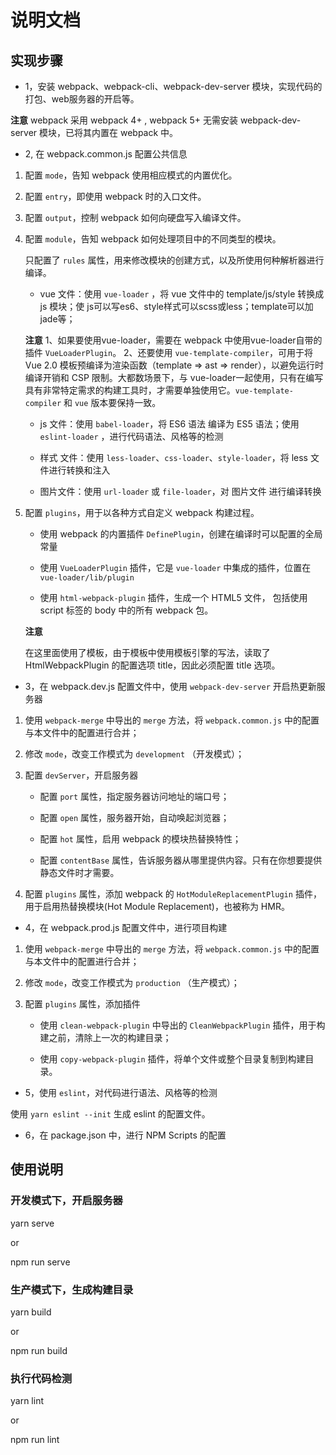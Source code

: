 # 说明文档

## 实现步骤

* 1，安装 webpack、webpack-cli、webpack-dev-server 模块，实现代码的打包、web服务器的开启等。

**注意**
 webpack 采用 webpack 4+ , webpack 5+ 无需安装 webpack-dev-server 模块，已将其内置在 webpack 中。

* 2, 在 webpack.common.js 配置公共信息

1. 配置 `mode`，告知 webpack 使用相应模式的内置优化。
2. 配置 `entry`，即使用 webpack 时的入口文件。
3. 配置 `output`，控制 webpack 如何向硬盘写入编译文件。
4. 配置 `module`，告知 webpack 如何处理项目中的不同类型的模块。
   
   只配置了 `rules` 属性，用来修改模块的创建方式，以及所使用何种解析器进行编译。
   
   * vue 文件：使用 `vue-loader` ，将 vue 文件中的 template/js/style 转换成 js 模块；使 js可以写es6、style样式可以scss或less；template可以加jade等；

   **注意**
   1、如果要使用vue-loader，需要在 webpack 中使用vue-loader自带的插件 `VueLoaderPlugin`。
   2、还要使用 `vue-template-compiler`，可用于将 Vue 2.0 模板预编译为渲染函数（template => ast => render），以避免运行时编译开销和 CSP 限制。大都数场景下，与 vue-loader一起使用，只有在编写具有非常特定需求的构建工具时，才需要单独使用它。`vue-template-compiler` 和 `vue` 版本要保持一致。

   * js 文件：使用 `babel-loader`，将 ES6 语法 编译为 ES5 语法；使用 `eslint-loader` ，进行代码语法、风格等的检测

   * 样式 文件：使用 `less-loader`、`css-loader`、`style-loader`，将 less 文件进行转换和注入

   * 图片文件：使用 `url-loader` 或 `file-loader`，对 图片文件 进行编译转换

5. 配置 `plugins`，用于以各种方式自定义 webpack 构建过程。

   * 使用 webpack 的内置插件 `DefinePlugin`，创建在编译时可以配置的全局常量

   * 使用 `VueLoaderPlugin` 插件，它是 `vue-loader` 中集成的插件，位置在 `vue-loader/lib/plugin`

   * 使用 `html-webpack-plugin` 插件，生成一个 HTML5 文件， 包括使用 script 标签的 body 中的所有 webpack 包。

   **注意**

   在这里面使用了模板，由于模板中使用模板引擎的写法，读取了 HtmlWebpackPlugin 的配置选项 title，因此必须配置 title 选项。

* 3，在 webpack.dev.js 配置文件中，使用 `webpack-dev-server` 开启热更新服务器

1. 使用 `webpack-merge` 中导出的 `merge` 方法，将 `webpack.common.js` 中的配置与本文件中的配置进行合并；

2. 修改 `mode`，改变工作模式为 `development` （开发模式）；

3. 配置 `devServer`，开启服务器

   * 配置 `port` 属性，指定服务器访问地址的端口号；

   * 配置 `open` 属性，服务器开始，自动唤起浏览器；

   * 配置 `hot` 属性，启用 webpack 的模块热替换特性；

   * 配置 `contentBase` 属性，告诉服务器从哪里提供内容。只有在你想要提供静态文件时才需要。

4. 配置 `plugins` 属性，添加 webpack 的 `HotModuleReplacementPlugin` 插件，用于启用热替换模块(Hot Module Replacement)，也被称为 HMR。

* 4，在 webpack.prod.js 配置文件中，进行项目构建

1. 使用 `webpack-merge` 中导出的 `merge` 方法，将 `webpack.common.js` 中的配置与本文件中的配置进行合并；

2. 修改 `mode`，改变工作模式为 `production` （生产模式）；

3. 配置 `plugins` 属性，添加插件

   * 使用 `clean-webpack-plugin` 中导出的 `CleanWebpackPlugin` 插件，用于构建之前，清除上一次的构建目录；

   * 使用 `copy-webpack-plugin` 插件，将单个文件或整个目录复制到构建目录。

* 5，使用 `eslint`，对代码进行语法、风格等的检测
 
 使用 `yarn eslint --init` 生成 eslint 的配置文件。

* 6，在 package.json 中，进行 NPM Scripts 的配置

## 使用说明

### 开发模式下，开启服务器

yarn serve 

or

npm run serve

### 生产模式下，生成构建目录

yarn build

or

npm run build

### 执行代码检测

yarn lint

or

npm run lint


